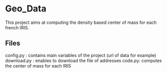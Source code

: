 # Geo_Data

This project aims at computing the density based center of mass for each french IRIS.

## Files
config.py : contains main variables of the project (url of data for example)
download.py : enables to download the file of addresses
code.py: computes the center of mass for each IRIS
